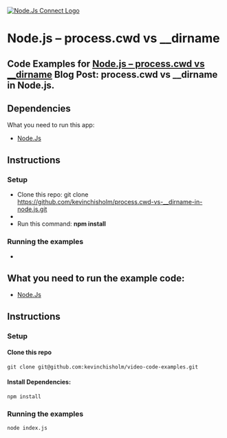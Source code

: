 [![Node.Js Connect Logo](https://sub1.kevinchisholm.com/blog/images/node-js-logo-200.png)](https://blog.kevinchisholm.com/javascript/node-js/process-cwd-vs-__dirname/)
# Node.js – process.cwd vs __dirname

## Code Examples for [Node.js – process.cwd vs __dirname](https://blog.kevinchisholm.com/javascript/node-js/process-cwd-vs-__dirname/) Blog Post: process.cwd vs __dirname in Node.js.

## Dependencies

What you need to run this app:

* [Node.Js](https://nodejs.org)

## Instructions

### Setup

* Clone this repo: git clone https://github.com/kevinchisholm/process.cwd-vs-__dirname-in-node.js.git
* 
* Run this command: **npm install**

### Running the examples

* 

## What you need to run the example code:

* [Node.Js](https://nodejs.org)

## Instructions

### Setup

#### Clone this repo

```
git clone git@github.com:kevinchisholm/video-code-examples.git
```

#### Install Dependencies:

```
npm install
```

### Running the examples

```
node index.js
```

